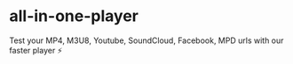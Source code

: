 # all-in-one-player
Test your MP4, M3U8, Youtube, SoundCloud, Facebook, MPD urls with our faster player ⚡
